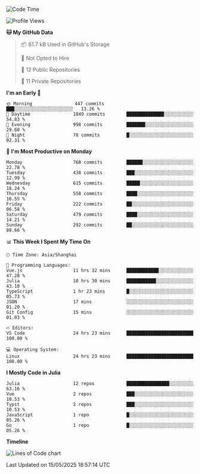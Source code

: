 <!--START_SECTION:waka-->
![Code Time](http://img.shields.io/badge/Code%20Time-428%20hrs%202%20mins-blue)

![Profile Views](http://img.shields.io/badge/Profile%20Views-2-blue)

**🐱 My GitHub Data** 

> 📦 61.7 kB Used in GitHub's Storage 
 > 
> 🚫 Not Opted to Hire
 > 
> 📜 12 Public Repositories 
 > 
> 🔑 11 Private Repositories 
 > 
**I'm an Early 🐤** 

```text
🌞 Morning                447 commits         ███░░░░░░░░░░░░░░░░░░░░░░   13.26 % 
🌆 Daytime                1849 commits        ██████████████░░░░░░░░░░░   54.83 % 
🌃 Evening                998 commits         ███████░░░░░░░░░░░░░░░░░░   29.60 % 
🌙 Night                  78 commits          █░░░░░░░░░░░░░░░░░░░░░░░░   02.31 % 
```
📅 **I'm Most Productive on Monday** 

```text
Monday                   768 commits         ██████░░░░░░░░░░░░░░░░░░░   22.78 % 
Tuesday                  438 commits         ███░░░░░░░░░░░░░░░░░░░░░░   12.99 % 
Wednesday                615 commits         █████░░░░░░░░░░░░░░░░░░░░   18.24 % 
Thursday                 558 commits         ████░░░░░░░░░░░░░░░░░░░░░   16.55 % 
Friday                   222 commits         ██░░░░░░░░░░░░░░░░░░░░░░░   06.58 % 
Saturday                 479 commits         ████░░░░░░░░░░░░░░░░░░░░░   14.21 % 
Sunday                   292 commits         ██░░░░░░░░░░░░░░░░░░░░░░░   08.66 % 
```


📊 **This Week I Spent My Time On** 

```text
🕑︎ Time Zone: Asia/Shanghai

💬 Programming Languages: 
Vue.js                   11 hrs 32 mins      ████████████░░░░░░░░░░░░░   47.28 % 
Julia                    10 hrs 30 mins      ███████████░░░░░░░░░░░░░░   43.10 % 
TypeScript               1 hr 23 mins        █░░░░░░░░░░░░░░░░░░░░░░░░   05.73 % 
JSON                     17 mins             ░░░░░░░░░░░░░░░░░░░░░░░░░   01.20 % 
Git Config               15 mins             ░░░░░░░░░░░░░░░░░░░░░░░░░   01.03 % 

🔥 Editors: 
VS Code                  24 hrs 23 mins      █████████████████████████   100.00 % 

💻 Operating System: 
Linux                    24 hrs 23 mins      █████████████████████████   100.00 % 
```

**I Mostly Code in Julia** 

```text
Julia                    12 repos            ████████████████░░░░░░░░░   63.16 % 
Vue                      2 repos             ███░░░░░░░░░░░░░░░░░░░░░░   10.53 % 
Typst                    2 repos             ███░░░░░░░░░░░░░░░░░░░░░░   10.53 % 
JavaScript               1 repo              █░░░░░░░░░░░░░░░░░░░░░░░░   05.26 % 
Go                       1 repo              █░░░░░░░░░░░░░░░░░░░░░░░░   05.26 % 
```



**Timeline**

![Lines of Code chart](https://raw.githubusercontent.com/dhtantoy/dhtantoy/main/assets/bar_graph.png)


 Last Updated on 15/05/2025 18:57:14 UTC
<!--END_SECTION:waka-->



<!--
**dhtantoy/dhtantoy** is a ✨ _special_ ✨ repository because its `README.md` (this file) appears on your GitHub profile.

Here are some ideas to get you started:

- 🔭 I’m currently working on ...
- 🌱 I’m currently learning ...
- 👯 I’m looking to collaborate on ...
- 🤔 I’m looking for help with ...
- 💬 Ask me about ...
- 📫 How to reach me: ...
- 😄 Pronouns: ...
- ⚡ Fun fact: ...
-->

